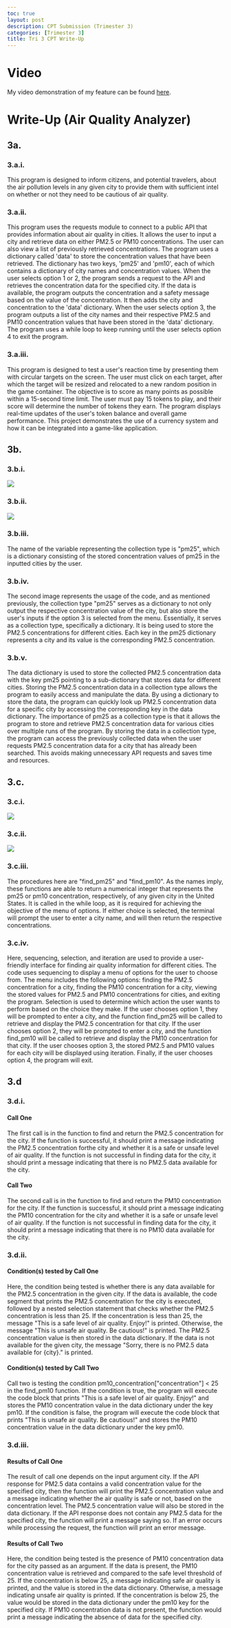 ```yaml
---
toc: true
layout: post
description: CPT Submission (Trimester 3)
categories: [Trimester 3]
title: Tri 3 CPT Write-Up
---
```


# Video

My video demonstration of my feature can be found [here](). 

# Write-Up (Air Quality Analyzer)

## 3a. 

### 3.a.i.

This program is designed to inform citizens, and potential travelers, about the air pollution levels in any given city to provide them with sufficient intel on whether or not they need to be cautious of air quality. 

### 3.a.ii.

This program uses the requests module to connect to a public API that provides information about air quality in cities. It allows the user to input a city and retrieve data on either PM2.5 or PM10 concentrations. The user can also view a list of previously retrieved concentrations. The program uses a dictionary called 'data' to store the concentration values that have been retrieved. The dictionary has two keys, 'pm25' and 'pm10', each of which contains a dictionary of city names and concentration values. When the user selects option 1 or 2, the program sends a request to the API and retrieves the concentration data for the specified city. If the data is available, the program outputs the concentration and a safety message based on the value of the concentration. It then adds the city and concentration to the 'data' dictionary. When the user selects option 3, the program outputs a list of the city names and their respective PM2.5 and PM10 concentration values that have been stored in the 'data' dictionary. The program uses a while loop to keep running until the user selects option 4 to exit the program.

### 3.a.iii.

This program is designed to test a user's reaction time by presenting them with circular targets on the screen. The user must click on each target, after which the target will be resized and relocated to a new random position in the game container. The objective is to score as many points as possible within a 15-second time limit. The user must pay 15 tokens to play, and their score will determine the number of tokens they earn. The program displays real-time updates of the user's token balance and overall game performance. This project demonstrates the use of a currency system and how it can be integrated into a game-like application.


## 3b.

### 3.b.i.

![]({{site.baseurl}}/images/newcpt1.png)

### 3.b.ii.

![]({{site.baseurl}}/images/newcpt2.png)

### 3.b.iii.

The name of the variable representing the collection type is "pm25", which is a dictionary consisting of the stored concentration values of pm25 in the inputted cities by the user. 

### 3.b.iv.

The second image represents the usage of the code, and as mentioned previously, the collection type "pm25" serves as a dictionary to not only output the respective concentration value of the city, but also store the user's inputs if the option 3 is selected from the menu. Essentially, it serves as a collection type, specifically a dictionary. It is being used to store the PM2.5 concentrations for different cities. Each key in the pm25 dictionary represents a city and its value is the corresponding PM2.5 concentration.

### 3.b.v.

The data dictionary is used to store the collected PM2.5 concentration data with the key pm25 pointing to a sub-dictionary that stores data for different cities. Storing the PM2.5 concentration data in a collection type allows the program to easily access and manipulate the data. By using a dictionary to store the data, the program can quickly look up PM2.5 concentration data for a specific city by accessing the corresponding key in the data dictionary. The importance of pm25 as a collection type is that it allows the program to store and retrieve PM2.5 concentration data for various cities over multiple runs of the program. By storing the data in a collection type, the program can access the previously collected data when the user requests PM2.5 concentration data for a city that has already been searched. This avoids making unnecessary API requests and saves time and resources.

## 3.c.

### 3.c.i.

![]({{site.baseurl}}/images/newcpt3.png)

### 3.c.ii.

![]({{site.baseurl}}/images/newcpt4.png)

### 3.c.iii.

The procedures here are "find_pm25" and "find_pm10". As the names imply, these functions are able to return a numerical integer that represents the pm25 or pm10 concentration, respectively, of any given city in the United States. It is called in the while loop, as it is required for achieving the objective of the menu of options. If either choice is selected, the terminal will prompt the user to enter a city name, and will then return the respective concentrations. 

### 3.c.iv.

Here, sequencing, selection, and iteration are used to provide a user-friendly interface for finding air quality information for different cities. The code uses sequencing to display a menu of options for the user to choose from. The menu includes the following options: finding the PM2.5 concentration for a city, finding the PM10 concentration for a city, viewing the stored values for PM2.5 and PM10 concentrations for cities, and exiting the program. Selection is used to determine which action the user wants to perform based on the choice they make. If the user chooses option 1, they will be prompted to enter a city, and the function find_pm25 will be called to retrieve and display the PM2.5 concentration for that city. If the user chooses option 2, they will be prompted to enter a city, and the function find_pm10 will be called to retrieve and display the PM10 concentration for that city. If the user chooses option 3, the stored PM2.5 and PM10 values for each city will be displayed using iteration. Finally, if the user chooses option 4, the program will exit.


## 3.d

### 3.d.i.

#### Call One

The first call is in the function to find and return the PM2.5 concentration for the city. If the function is successful, it should print a message indicating the PM2.5 concentration forthe city and whether it is a safe or unsafe level of air quality. If the function is not successful in finding data for the city, it should print a message indicating that there is no PM2.5 data available for the city.

#### Call Two

The second call is in the function to find and return the PM10 concentration for the city. If the function is successful, it should print a message indicating the PM10 concentration for the city and whether it is a safe or unsafe level of air quality. If the function is not successful in finding data for the city, it should print a message indicating that there is no PM10 data available for the city.

### 3.d.ii.

#### Condition(s) tested by Call One

Here, the condition being tested is whether there is any data available for the PM2.5 concentration in the given city. If the data is available, the code segment that prints the PM2.5 concentration for the city is executed, followed by a nested selection statement that checks whether the PM2.5 concentration is less than 25. If the concentration is less than 25, the message "This is a safe level of air quality. Enjoy!" is printed. Otherwise, the message "This is unsafe air quality. Be cautious!" is printed. The PM2.5 concentration value is then stored in the data dictionary. If the data is not available for the given city, the message "Sorry, there is no PM2.5 data available for {city}." is printed.

#### Condition(s) tested by Call Two

Call two is testing the condition pm10_concentration["concentration"] < 25 in the find_pm10 function. If the condition is true, the program will execute the code block that prints "This is a safe level of air quality. Enjoy!" and stores the PM10 concentration value in the data dictionary under the key pm10. If the condition is false, the program will execute the code block that prints "This is unsafe air quality. Be cautious!" and stores the PM10 concentration value in the data dictionary under the key pm10.


### 3.d.iii.

#### Results of Call One

The result of call one depends on the input argument city. If the API response for PM2.5 data contains a valid concentration value for the specified city, then the function will print the PM2.5 concentration value and a message indicating whether the air quality is safe or not, based on the concentration level. The PM2.5 concentration value will also be stored in the data dictionary. If the API response does not contain any PM2.5 data for the specified city, the function will print a message saying so. If an error occurs while processing the request, the function will print an error message.

#### Results of Call Two

Here, the condition being tested is the presence of PM10 concentration data for the city passed as an argument. If the data is present, the PM10 concentration value is retrieved and compared to the safe level threshold of 25. If the concentration is below 25, a message indicating safe air quality is printed, and the value is stored in the data dictionary. Otherwise, a message indicating unsafe air quality is printed. If the concentration is below 25, the value would be stored in the data dictionary under the pm10 key for the specified city. If PM10 concentration data is not present, the function would print a message indicating the absence of data for the specified city.

